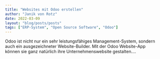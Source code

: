 ```yaml
---
title: "Websites mit Odoo erstellen"
author: "Janik von Rotz"
date: 2022-03-09
layout: "blog/posts/posts"
tags: ["ERP-System", "Open Source Software", "Odoo"]
---
```


Odoo ist nicht nur ein sehr leistungsfähiges Management-System, sondern auch ein ausgezeichneter Website-Builder. Mit der Odoo Website-App können sie ganz natürlich ihre Unternehmenswebsite gestalten....

